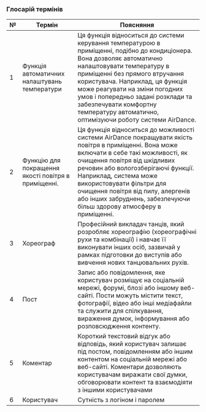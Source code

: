 ### Глосарій термінів

| № |      Термін      |   Поясняння         |
|---|------------------|---------------------|
| 1 | Функція автоматичних налаштувань температури   | Ця функція відноситься до системи керування температурою в приміщенні, подібно до кондиціонера. Вона дозволяє автоматично налаштовувати температуру в приміщенні без прямого втручання користувача. Наприклад, ця функція може реагувати на зміни погодних умов і попередньо задані розклади та забезпечувати комфортну температуру автоматично, оптимізуючи роботу системи AirDance.  | 
| 2 | Функцію для покращення якості повітря в приміщенні.  |  Ця функція відноситься до можливості системи AirDance покращувати якість повітря в приміщенні. Вона може включати в себе такі можливості, як очищення повітря від шкідливих речовин або вологозберігаючі функції. Наприклад, система може використовувати фільтри для очищення повітря від пилу, алергенів або інших забруднень, забезпечуючи більш здорову атмосферу в приміщенні. | 
| 3 |    Хореограф   | Професійний викладач танців, який розробляє хореографію (хореографічні рухи та комбінації) і навчає її виконувати інших осіб, зазвичай у рамках підготовки до виступів або вивчення нових танцювальних рухів.|
| 4 | Пост    |  Запис або повідомлення, яке користувач розміщує на соціальній мережі, форумі, блозі або іншому веб-сайті. Пости можуть містити текст, фотографії, відео або інші медіафайли та служити для спілкування, вираження думок, інформування або розповсюдження контенту.|
| 5 |  Коментар | Короткий текстовий відгук або відповідь, який користувач залишає під постом, повідомленням або іншим контентом на соціальній мережі або веб-сайті. Коментари дозволяють користувачам виражати свої думки, обговорювати контент та взаємодіяти з іншими користувачами |
| 6 |  Користувач | Сутність з логіном і паролем |
